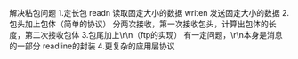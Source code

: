 解决粘包问题
1.定长包
  readn  读取固定大小的数据
  writen 发送固定大小的数据
2.包头加上包体（简单的协议）
  分两次接收，第一次接收包头，计算出包体的长度，第二次接收包体
3.包尾加上\r\n（ftp的实现）
  有一定问题，\r\n本身是消息的一部分
  readline的封装
4.更复杂的应用层协议
